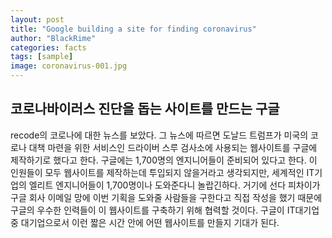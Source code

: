 ```yaml
---
layout: post
title: "Google building a site for finding coronavirus"
author: "BlackRime"
categories: facts
tags: [sample]
image: coronavirus-001.jpg
---
```


## **코로나바이러스 진단을 돕는 사이트를 만드는 구글**

recode의 코로나에 대한 뉴스를 보았다. 그 뉴스에 따르면 도날드 트럼프가 미국의 코로나 대책 마련을 위한 서비스인 드라이버 스루 검사소에 사용되는 웹사이트를 구글에 제작하기로 했다고 한다. 구글에는 1,700명의 엔지니어들이 준비되어 있다고 한다. 이 인원들이 모두 웹사이트를 제작하는데 투입되지 않을거라고 생각되지만, 세계적인 IT기업의 엘리트 엔지니어들이 1,700명이나 도와준다니 놀랍긴하다. 거기에 선다 피차이가 구글 회사 이메일 망에 이번 기획을 도와줄 사람들을 구한다고 직접 작성을 했기 때문에 구글의 우수한 인력들이 이 웹사이트를 구축하기 위해 협력할 것이다. 구글이 IT대기업 중 대기업으로서 이런 짧은 시간 안에 어떤 웹사이트를 만들지 기대가 된다.
